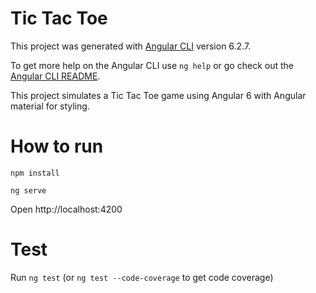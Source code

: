 # Tic Tac Toe

This project was generated with [Angular CLI](https://github.com/angular/angular-cli) version 6.2.7.

To get more help on the Angular CLI use `ng help` or go check out the [Angular CLI README](https://github.com/angular/angular-cli/blob/master/README.md).

This project simulates a Tic Tac Toe game using Angular 6 with Angular material for styling.

# How to run
`npm install`

`ng serve`

Open http://localhost:4200

# Test
Run `ng test` (or `ng test --code-coverage` to get code coverage)

